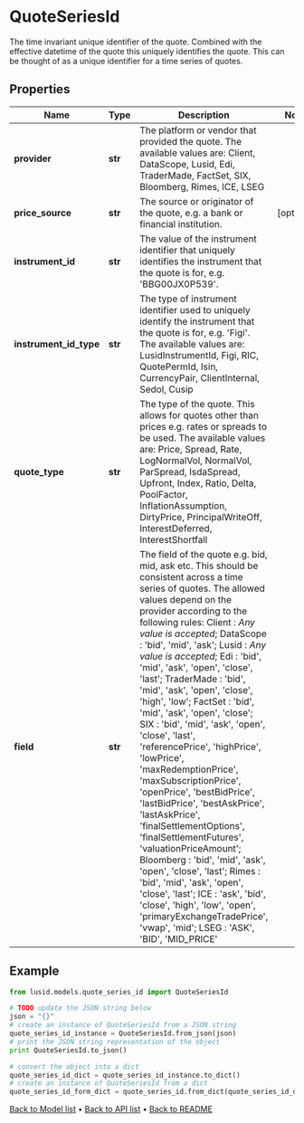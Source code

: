 # QuoteSeriesId

The time invariant unique identifier of the quote. Combined with the effective datetime of the quote this  uniquely identifies the quote. This can be thought of as a unique identifier for a time series of quotes.

## Properties
Name | Type | Description | Notes
------------ | ------------- | ------------- | -------------
**provider** | **str** | The platform or vendor that provided the quote. The available values are: Client, DataScope, Lusid, Edi, TraderMade, FactSet, SIX, Bloomberg, Rimes, ICE, LSEG | 
**price_source** | **str** | The source or originator of the quote, e.g. a bank or financial institution. | [optional] 
**instrument_id** | **str** | The value of the instrument identifier that uniquely identifies the instrument that the quote is for, e.g. &#39;BBG00JX0P539&#39;. | 
**instrument_id_type** | **str** | The type of instrument identifier used to uniquely identify the instrument that the quote is for, e.g. &#39;Figi&#39;. The available values are: LusidInstrumentId, Figi, RIC, QuotePermId, Isin, CurrencyPair, ClientInternal, Sedol, Cusip | 
**quote_type** | **str** | The type of the quote. This allows for quotes other than prices e.g. rates or spreads to be used. The available values are: Price, Spread, Rate, LogNormalVol, NormalVol, ParSpread, IsdaSpread, Upfront, Index, Ratio, Delta, PoolFactor, InflationAssumption, DirtyPrice, PrincipalWriteOff, InterestDeferred, InterestShortfall | 
**field** | **str** | The field of the quote e.g. bid, mid, ask etc. This should be consistent across a time series of quotes. The allowed values depend on the provider according to the following rules: Client : *Any value is accepted*; DataScope : &#39;bid&#39;, &#39;mid&#39;, &#39;ask&#39;; Lusid : *Any value is accepted*; Edi : &#39;bid&#39;, &#39;mid&#39;, &#39;ask&#39;, &#39;open&#39;, &#39;close&#39;, &#39;last&#39;; TraderMade : &#39;bid&#39;, &#39;mid&#39;, &#39;ask&#39;, &#39;open&#39;, &#39;close&#39;, &#39;high&#39;, &#39;low&#39;; FactSet : &#39;bid&#39;, &#39;mid&#39;, &#39;ask&#39;, &#39;open&#39;, &#39;close&#39;; SIX : &#39;bid&#39;, &#39;mid&#39;, &#39;ask&#39;, &#39;open&#39;, &#39;close&#39;, &#39;last&#39;, &#39;referencePrice&#39;, &#39;highPrice&#39;, &#39;lowPrice&#39;, &#39;maxRedemptionPrice&#39;, &#39;maxSubscriptionPrice&#39;, &#39;openPrice&#39;, &#39;bestBidPrice&#39;, &#39;lastBidPrice&#39;, &#39;bestAskPrice&#39;, &#39;lastAskPrice&#39;, &#39;finalSettlementOptions&#39;, &#39;finalSettlementFutures&#39;, &#39;valuationPriceAmount&#39;; Bloomberg : &#39;bid&#39;, &#39;mid&#39;, &#39;ask&#39;, &#39;open&#39;, &#39;close&#39;, &#39;last&#39;; Rimes : &#39;bid&#39;, &#39;mid&#39;, &#39;ask&#39;, &#39;open&#39;, &#39;close&#39;, &#39;last&#39;; ICE : &#39;ask&#39;, &#39;bid&#39;, &#39;close&#39;, &#39;high&#39;, &#39;low&#39;, &#39;open&#39;, &#39;primaryExchangeTradePrice&#39;, &#39;vwap&#39;, &#39;mid&#39;; LSEG : &#39;ASK&#39;, &#39;BID&#39;, &#39;MID_PRICE&#39; | 

## Example

```python
from lusid.models.quote_series_id import QuoteSeriesId

# TODO update the JSON string below
json = "{}"
# create an instance of QuoteSeriesId from a JSON string
quote_series_id_instance = QuoteSeriesId.from_json(json)
# print the JSON string representation of the object
print QuoteSeriesId.to_json()

# convert the object into a dict
quote_series_id_dict = quote_series_id_instance.to_dict()
# create an instance of QuoteSeriesId from a dict
quote_series_id_form_dict = quote_series_id.from_dict(quote_series_id_dict)
```
[Back to Model list](../README.md#documentation-for-models) &#8226; [Back to API list](../README.md#documentation-for-api-endpoints) &#8226; [Back to README](../README.md)


